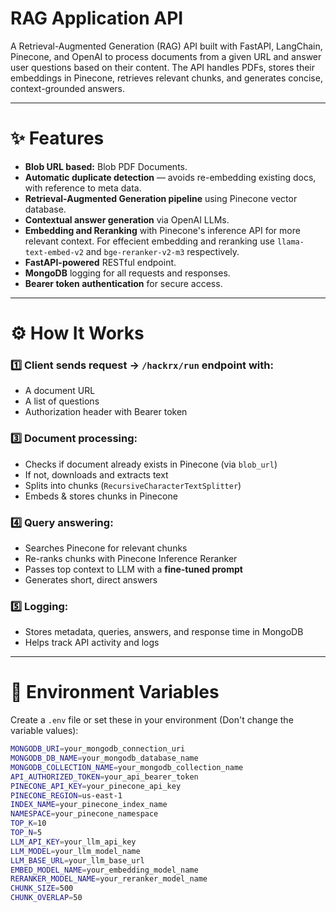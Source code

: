 # RAG Application API

A Retrieval-Augmented Generation (RAG) API built with FastAPI, LangChain, Pinecone, and OpenAI to process documents from a given URL and answer user questions based on their content. The API handles PDFs, stores their embeddings in Pinecone, retrieves relevant chunks, and generates concise, context-grounded answers.

---

# ✨ Features

- **Blob URL based:** Blob PDF Documents.
- **Automatic duplicate detection** — avoids re-embedding existing docs, with reference to meta data.
- **Retrieval-Augmented Generation pipeline** using Pinecone vector database.
- **Contextual answer generation** via OpenAI LLMs.
- **Embedding and Reranking** with Pinecone's inference API for more relevant context. For effecient embedding and reranking use `llama-text-embed-v2` and `bge-reranker-v2-m3` respectively.
- **FastAPI-powered** RESTful endpoint.
- **MongoDB** logging for all requests and responses.
- **Bearer token authentication** for secure access.

---

# ⚙️ How It Works

### 1️⃣ Client sends request → `/hackrx/run` endpoint with:

- A document URL
- A list of questions
- Authorization header with Bearer token

### 3️⃣ Document processing:

- Checks if document already exists in Pinecone (via `blob_url`)
- If not, downloads and extracts text
- Splits into chunks (`RecursiveCharacterTextSplitter`)
- Embeds & stores chunks in Pinecone

### 4️⃣ Query answering:

- Searches Pinecone for relevant chunks
- Re-ranks chunks with Pinecone Inference Reranker
- Passes top context to LLM with a **fine-tuned prompt**
- Generates short, direct answers

### 5️⃣ Logging:

- Stores metadata, queries, answers, and response time in MongoDB
- Helps track API activity and logs

---

# 🔑 Environment Variables

Create a `.env` file or set these in your environment (Don't change the variable values):

```bash
MONGODB_URI=your_mongodb_connection_uri
MONGODB_DB_NAME=your_mongodb_database_name
MONGODB_COLLECTION_NAME=your_mongodb_collection_name
API_AUTHORIZED_TOKEN=your_api_bearer_token
PINECONE_API_KEY=your_pinecone_api_key
PINECONE_REGION=us-east-1
INDEX_NAME=your_pinecone_index_name
NAMESPACE=your_pinecone_namespace
TOP_K=10
TOP_N=5
LLM_API_KEY=your_llm_api_key
LLM_MODEL=your_llm_model_name
LLM_BASE_URL=your_llm_base_url
EMBED_MODEL_NAME=your_embedding_model_name
RERANKER_MODEL_NAME=your_reranker_model_name
CHUNK_SIZE=500
CHUNK_OVERLAP=50
```
